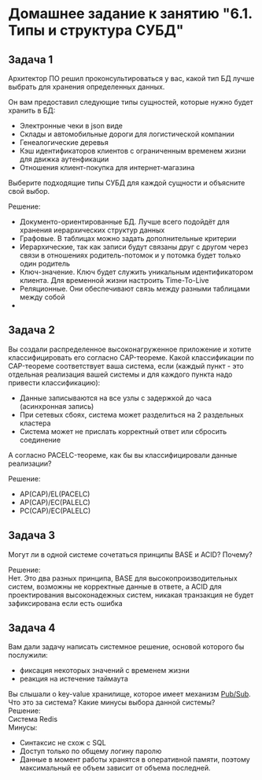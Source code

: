 # Домашнее задание к занятию "6.1. Типы и структура СУБД"

## Задача 1

Архитектор ПО решил проконсультироваться у вас, какой тип БД 
лучше выбрать для хранения определенных данных.

Он вам предоставил следующие типы сущностей, которые нужно будет хранить в БД:

- Электронные чеки в json виде
- Склады и автомобильные дороги для логистической компании
- Генеалогические деревья
- Кэш идентификаторов клиентов с ограниченным временем жизни для движка аутенфикации
- Отношения клиент-покупка для интернет-магазина

Выберите подходящие типы СУБД для каждой сущности и объясните свой выбор.

Решение:  
- Документо-ориентированные БД. Лучше всего подойдёт для хранения иерархических структур данных  
- Графовые. В таблицах можно задать дополнительные критерии
- Иерархические, так как записи будут связаны друг с другом через связи в отношениях родитель-потомок и у потомка будет только один родитель
- Ключ-значение. Ключ будет служить уникальным идентификатором клиента. Для временной жизни настроить Time-To-Live
- Реляционные. Они обеспечивают связь между разными таблицами между собой
- 
## Задача 2

Вы создали распределенное высоконагруженное приложение и хотите классифицировать его согласно 
CAP-теореме. Какой классификации по CAP-теореме соответствует ваша система, если 
(каждый пункт - это отдельная реализация вашей системы и для каждого пункта надо привести классификацию):

- Данные записываются на все узлы с задержкой до часа (асинхронная запись)
- При сетевых сбоях, система может разделиться на 2 раздельных кластера
- Система может не прислать корректный ответ или сбросить соединение

А согласно PACELC-теореме, как бы вы классифицировали данные реализации?

Решение:  
- AP(CAP)/EL(PACELC)
- AP(CAP)/EC(PALELC)
- PC(CAP)/EC(PALELC)

## Задача 3

Могут ли в одной системе сочетаться принципы BASE и ACID? Почему?  

Решение:  
Нет. Это два разных принципа, BASE для высокопроизводительных систем, возможны не корректные данные в ответе, а ACID для проектирования высоконадежных систем, никакая транзакция не будет зафиксирована если есть ошибка

## Задача 4

Вам дали задачу написать системное решение, основой которого бы послужили:

- фиксация некоторых значений с временем жизни
- реакция на истечение таймаута

Вы слышали о key-value хранилище, которое имеет механизм [Pub/Sub](https://habr.com/ru/post/278237/). 
Что это за система? Какие минусы выбора данной системы?  
Решение:  
Система Redis  
Минусы:
- Синтаксис не схож с SQL
- Доступ только по общему логину паролю
- Данные в момент работы хранятся в оперативной памяти, поэтому максимальный ее объем зависит от объема последней.